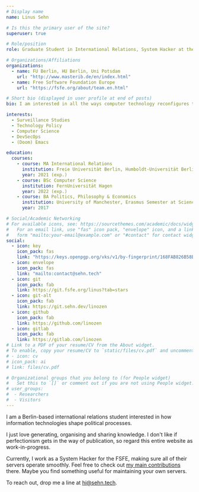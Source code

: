 ```yaml
---
# Display name
name: Linus Sehn

# Is this the primary user of the site?
superuser: true

# Role/position
role: Graduate Student in International Relations, System Hacker at the FSFE

# Organizations/Affiliations
organizations:
  - name: FU Berlin, HU Berlin, Uni Potsdam
    url: "http://www.masterib.de/en/index.html"
  - name: Free Software Foundation Europe
    url: "https://fsfe.org/about/team.en.html"

# Short bio (displayed in user profile at end of posts)
bio: I am interested in all the ways computer technology reconfigures the political landscape.

interests:
  - Surveillance Studies
  - Technology Policy
  - Computer Science
  - DevSecOps
  - (Doom) Emacs

education:
  courses:
    - course: MA International Relations
      institution: Freie Universität Berlin, Humboldt-Universität Berlin, Universität Potsdam
      year: 2021 (exp.)
    - course: BSc Computer Science
      institution: FernUniversität Hagen
      year: 2022 (exp.)
    - course: BA Politics, Philosophy & Economics
      institution: University of Manchester, Erasmus Semester at SciencesPo in Paris
      year: 2017

# Social/Academic Networking
# For available icons, see: https://sourcethemes.com/academic/docs/widgets/#icons
#   For an email link, use "fas" icon pack, "envelope" icon, and a link in the
#   form "mailto:your-email@example.com" or "#contact" for contact widget.
social:
  - icon: key
    icon_pack: fas
    link: "https://keys.openpgp.org/vks/v1/by-fingerprint/168FAB826B58B16874CE6E207784A1960FBEB3FA"
  - icon: envelope
    icon_pack: fas
    link: "mailto:contact@sehn.tech"
  - icon: git
    icon_pack: fab
    link: https://git.fsfe.org/linus?tab=stars
  - icon: git-alt
    icon_pack: fab
    link: https://git.sehn.dev/linozen
  - icon: github
    icon_pack: fab
    link: https://github.com/linozen
  - icon: gitlab
    icon_pack: fab
    link: https://gitlab.com/linozen
# Link to a PDF of your resume/CV from the About widget.
# To enable, copy your resume/CV to `static/files/cv.pdf` and uncomment the lines below.
# - icon: cv
# icon_pack: ai
# link: files/cv.pdf

# Organizational groups that you belong to (for People widget)
#   Set this to `[]` or comment out if you are not using People widget.
# user_groups:
#  - Researchers
#  - Visitors
---
```


I am a Berlin-based international relations student interested in how
information technologies shape political processes.

I just love generating, organising and sharing knowledge. I don't like
if perfectionism gets in the way of publication, so regard this entire
website as work-in-progress.

Currently, I work as a System Hacker for the FSFE, making sure all of their
servers operate smoothly. Feel free to check out [my main
contributions](https://git.fsfe.org/linus?tab=stars) there. Maybe you find
something useful for maintaining your own servers.

To reach out, drop me a line at [hi@sehn.tech](mailto:hi@sehn.tech).
